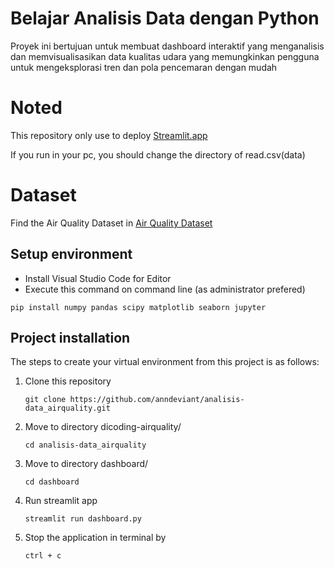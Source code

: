 # Belajar Analisis Data dengan Python
Proyek ini bertujuan untuk membuat dashboard interaktif yang menganalisis dan memvisualisasikan data kualitas udara yang memungkinkan pengguna untuk mengeksplorasi tren dan pola pencemaran dengan mudah

# Noted
This repository only use to deploy [Streamlit.app](https://dicoding-airquality-annas-sovianto.streamlit.app/)

If you run in your pc, you should change the directory of read.csv(data)

# Dataset
Find the Air Quality Dataset in [Air Quality Dataset](https://github.com/marceloreis/HTI/tree/master)

## Setup environment

- Install Visual Studio Code for Editor
- Execute this command on command line (as administrator prefered)

```
pip install numpy pandas scipy matplotlib seaborn jupyter
```

## Project installation

The steps to create your virtual environment from this project is as follows:

1. Clone this repository

   ```
   git clone https://github.com/anndeviant/analisis-data_airquality.git
   ```

2. Move to directory dicoding-airquality/
   ```
   cd analisis-data_airquality
   ```
3. Move to directory dashboard/
   ```
   cd dashboard
   ```
5. Run streamlit app
   ```
   streamlit run dashboard.py
   ```
6. Stop the application in terminal by
   ```
   ctrl + c
   ```

